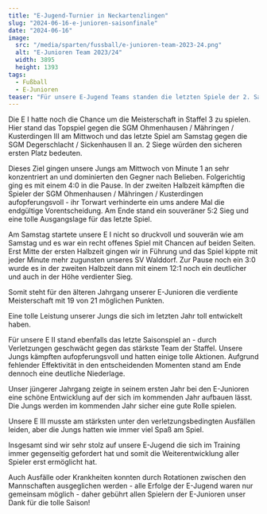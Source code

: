 ```yaml
---
title: "E-Jugend-Turnier in Neckartenzlingen"
slug: "2024-06-16-e-junioren-saisonfinale"
date: "2024-06-16"
image:
  src: "/media/sparten/fussball/e-junioren-team-2023-24.png"
  alt: "E-Junioren Team 2023/24"
  width: 3895
  height: 1393
tags:
  - Fußball
  - E-Junioren
teaser: "Für unsere E-Jugend Teams standen die letzten Spiele der 2. Saisonhälfte an."
---
```

Die E I hatte noch die Chance um die Meisterschaft in Staffel 3 zu spielen. Hier stand das Topspiel gegen die SGM Ohmenhausen / Mähringen / Kusterdingen III am Mittwoch und das letzte Spiel am Samstag gegen die SGM Degerschlacht / Sickenhausen II an. 2 Siege würden den sicheren ersten Platz bedeuten.

Dieses Ziel gingen unsere Jungs am Mittwoch von Minute 1 an sehr konzentriert an und dominierten den Gegner nach Belieben. Folgerichtig ging es mit einem 4:0 in die Pause. In der zweiten Halbzeit kämpften die Spieler der SGM Ohmenhausen / Mähringen / Kusterdingen aufopferungsvoll - ihr Torwart verhinderte ein ums andere Mal die endgültige Vorentscheidung. Am Ende stand ein souveräner 5:2 Sieg und eine tolle Ausgangslage für das letzte Spiel.

Am Samstag startete unsere E I nicht so druckvoll und souverän wie am Samstag und es war ein recht offenes Spiel mit Chancen auf beiden Seiten. Erst Mitte der ersten Halbzeit gingen wir in Führung und das Spiel kippte mit jeder Minute mehr zugunsten unseres SV Walddorf. Zur Pause noch ein 3:0 wurde es in der zweiten Halbzeit dann mit einem 12:1 noch ein deutlicher und auch in der Höhe verdienter Sieg.

Somit steht für den älteren Jahrgang unserer E-Junioren die verdiente Meisterschaft mit 19 von 21 möglichen Punkten.

Eine tolle Leistung unserer Jungs die sich im letzten Jahr toll entwickelt haben.

Für unsere E II stand ebenfalls das letzte Saisonspiel an - durch Verletzungen geschwächt gegen das stärkste Team der Staffel. Unsere Jungs kämpften aufopferungsvoll und hatten einige tolle Aktionen. Aufgrund fehlender Effektivität in den entscheidenden Momenten stand am Ende dennoch eine deutliche Niederlage.

Unser jüngerer Jahrgang zeigte in seinem ersten Jahr bei den E-Junioren eine schöne Entwicklung auf der sich im kommenden Jahr aufbauen lässt. Die Jungs werden im kommenden Jahr sicher eine gute Rolle spielen.

Unsere E III musste am stärksten unter den verletzungsbedingten Ausfällen leiden, aber die Jungs hatten wie immer viel Spaß am Spiel.

Insgesamt sind wir sehr stolz auf unsere E-Jugend die sich im Training immer gegenseitig gefordert hat und somit die Weiterentwicklung aller Spieler erst ermöglicht hat.

Auch Ausfälle oder Krankheiten konnten durch Rotationen zwischen den Mannschaften ausgeglichen werden - alle Erfolge der E-Jugend waren nur gemeinsam möglich - daher gebührt allen Spielern der E-Junioren unser Dank für die tolle Saison!